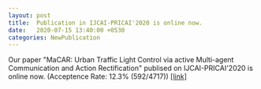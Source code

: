 ```yaml
---
layout: post
title:  Publication in IJCAI-PRICAI'2020 is online now.
date:   2020-07-15 13:40:00 +0530
categories: NewPublication
---
```

Our paper "MaCAR: Urban Traffic Light Control via active Multi-agent Communication and Action Rectification" publised on IJCAI-PRICAI'2020 is online now. (Acceptence Rate: 12.3% (592/4717)) [[link]](https://www.ijcai.org/Proceedings/2020/345)
